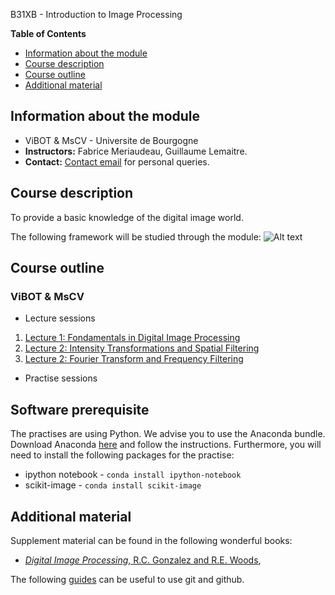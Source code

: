 B31XB - Introduction to Image Processing

**Table of Contents**
- [Information about the module](#information-about-the-module)
- [Course description](#course-description)
- [Course outline](#course-outline)
- [Additional material](#additional-material)

## Information about the module

* ViBOT & MsCV - Universite de Bourgogne
* **Instructors:** Fabrice Meriaudeau, Guillaume Lemaitre.
* **Contact:** [Contact email](mailto:g.lemaitre58@gmail.com) for personal queries.

## Course description

To provide a basic knowledge of the digital image world.

The following framework will be studied through the module:
![Alt text](./readme-images/pr-framework.png)

## Course outline

### ViBOT & MsCV

* Lecture sessions

1. [Lecture 1: Fondamentals in Digital Image Processing](https://github.com/ViBOT-Erasmus/B31XB-IIP-Lecture-1)
1. [Lecture 2: Intensity Transformations and Spatial Filtering](https://github.com/ViBOT-Erasmus/B31XB-IIP-Lecture-2)
1. [Lecture 2: Fourier Transform and Frequency Filtering](https://github.com/ViBOT-Erasmus/B31XB-IIP-Lecture-3)

* Practise sessions

## Software prerequisite

The practises are using Python. We advise you to use the Anaconda bundle. Download Anaconda [here](http://continuum.io/downloads) and follow the instructions.
Furthermore, you will need to install the following packages for the practise:

* ipython notebook - `conda install ipython-notebook`
* scikit-image - `conda install scikit-image`

## Additional material

Supplement material can be found in the following wonderful books:

* [*Digital Image Processing*, R.C. Gonzalez and R.E. Woods](http://web.ipac.caltech.edu/staff/fmasci/home/astro_refs/Digital_Image_Processing_2ndEd.pdf),

The following [guides](https://guides.github.com/) can be useful to use git and github.
